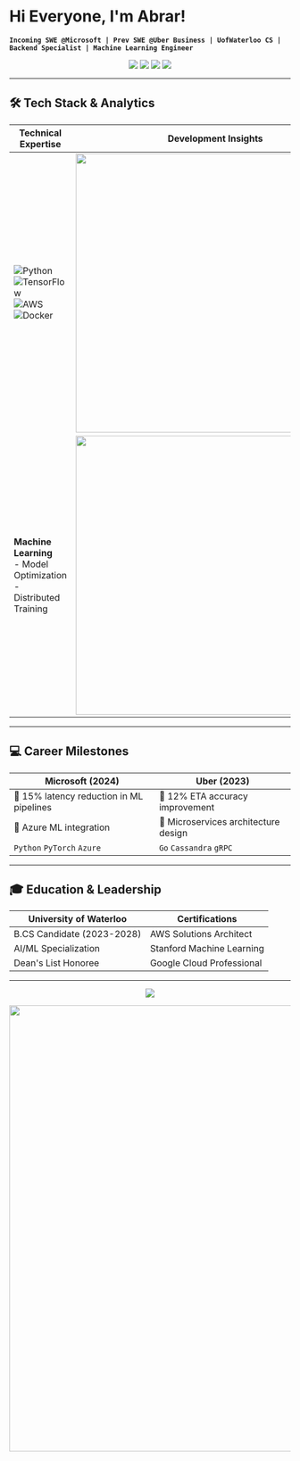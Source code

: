 # Hi Everyone, I'm Abrar!  
**`Incoming SWE @Microsoft | Prev SWE @Uber Business | UofWaterloo CS | Backend Specialist | Machine Learning Engineer`**

<p align="center">
  <a href="https://www.linkedin.com/in/abrar-ahmad-36b949271/"><img src="https://img.shields.io/badge/LinkedIn-0A66C2?style=for-the-badge&logo=linkedin&logoColor=white"></a>
  <a href="mailto:abrarahmad.professional@gmail.com"><img src="https://img.shields.io/badge/Email-EA4335?style=for-the-badge&logo=gmail&logoColor=white"></a>
  <a href="https://abrarislive.vercel.app/"><img src="https://img.shields.io/badge/Portfolio-4285F4?style=for-the-badge&logo=google-chrome&logoColor=white"></a>
  <a href="https://www.instagram.com/myselfab1510/"><img src="https://img.shields.io/badge/Instagram-E4405F?style=for-the-badge&logo=instagram&logoColor=white"></a>
</p>

---

## 🛠️ Tech Stack & Analytics

| Technical Expertise | Development Insights |
|---------------------|----------------------|
| ![Python](https://img.shields.io/badge/-Python-3776AB) ![TensorFlow](https://img.shields.io/badge/-TensorFlow-FF6F00) ![AWS](https://img.shields.io/badge/-AWS-232F3E) ![Docker](https://img.shields.io/badge/-Docker-2496ED) | <img width="500" src="https://github-readme-stats.vercel.app/api?username=abrarahmad1510&show_icons=true&theme=algolia"> |
| **Machine Learning**<br>- Model Optimization<br>- Distributed Training | <img width="500" src="https://streak-stats.demolab.com/?user=abrarahmad1510&theme=algolia"> |

---

## 💻 Career Milestones

| **Microsoft (2024)** | **Uber (2023)** |
|-----------------------|------------------|
| 🔹 15% latency reduction in ML pipelines | 🔹 12% ETA accuracy improvement |
| 🔹 Azure ML integration | 🔹 Microservices architecture design |
| `Python` `PyTorch` `Azure` | `Go` `Cassandra` `gRPC` |

---

## 🎓 Education & Leadership

| **University of Waterloo** | **Certifications** |
|----------------------------|--------------------|
| B.CS Candidate (2023-2028) | AWS Solutions Architect |
| AI/ML Specialization | Stanford Machine Learning |
| Dean's List Honoree | Google Cloud Professional |

---

<p align="center">
  <img src="https://readme-typing-svg.demolab.com?font=Fira+Code&pause=1000&color=29ABE2&width=435&lines=Open+for+Collaborations!;AI+%E2%80%A2+Cloud+%E2%80%A2+Systems+Design">
</p>

<p align="center">
  <img src="https://github.com/abrarahmad1510/abrarahmad1510/blob/output/github-contribution-grid-snake.svg" width="800">
</p>
